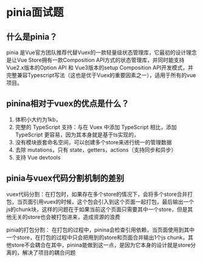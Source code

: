# pinia面试题

## 什么是pinia？

pinia 是Vue官方团队推荐代替Vuex的一款轻量级状态管理库，它最初的设计理念是让Vue Store拥有一款Composition API方式的状态管理库，并同时能支持 Vue2.x版本的Option API 和 Vue3版本的setup Composition API开发模式，并完整兼容Typescript写法（这也是优于Vuex的重要因素之一），适用于所有的vue项目。

## pinina相对于vuex的优点是什么？

1. 体积小大约为1kb，
2. 完整的 TypeScript 支持：与在 Vuex 中添加 TypeScript 相比，添加 TypeScript 更容易，因为其本身就是基于ts实现的，
3. 没有模块嵌套命名空间，可以创建多个store来进行统一的管理数据
4. 去除 mutations，只有 state，getters，actions（支持同步和异步）
5. 支持 Vue devtools

## pinia与vuex代码分割机制的差别

vuex代码分割：在打包时，如果存在多个store的情况下，会将多个store合并打包，当页面引用vuex的时候，这个包会引入到这个页面一起打包，最后输出一个js的chunk块，这样的问题在于如果当前这个页面只需要其中一个store，但是其他无关的store也会被打包进来，造成资源的浪费

pinia的打包分割： 在打包的过程中，pinina会检查引用依赖，当页面使用到其中一个store，在打包的过程中只会把用到的store和页面合并输出1个js chunk，其他store不会耦合在其中，pinina能做到这一点，是因为它本身的设计就是store分离的，解决了项目的耦合问题


